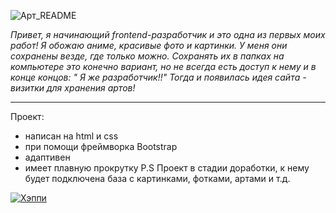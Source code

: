 
![Арт_README](img/https://cloud.mail.ru/public/pnoC/RQ2b3MzHD)

_Привет, я начинающий frontend-разработчик и это одна из первых моих работ! Я обожаю аниме, красивые фото и картинки. У меня они сохранены везде, где только можно. Сохранять их в папках на компьютере это конечно вариант, но не всегда есть доступ к нему и в конце концов: " Я же разработчик!!" Тогда и появилась идея сайта - визитки для хранения артов!_
___
 Проект:
* написан на html и css 
* при помощи фреймворка Bootstrap
* адаптивен
* имеет плавную прокрутку
P.S Проект в стадии доработки, к нему будет подключена база с картинками, фотками, артами и т.д.


[![Хэппи](https://encrypted-tbn0.gstatic.com/images?q=tbn:ANd9GcR66LFVky5jphTfbS3CLJLP4AkFSUh2QmSPfg&usqp=CAU)](# "Рада вдохновлять!!!")
